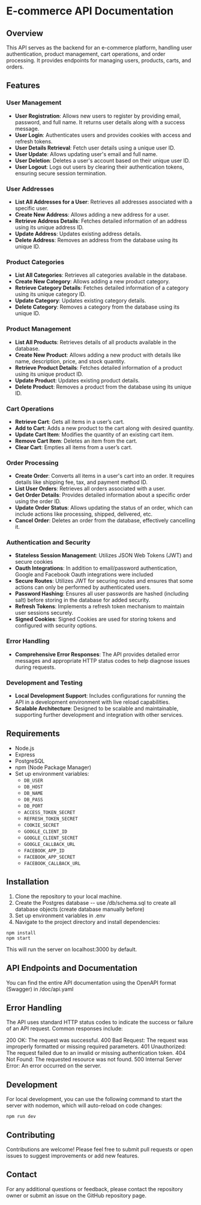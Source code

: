 # E-commerce API Documentation

## Overview
This API serves as the backend for an e-commerce platform, handling user authentication, product management, cart operations, and order processing. It provides endpoints for managing users, products, carts, and orders.

## Features

### User Management
- **User Registration**: Allows new users to register by providing email, password, and full name. It returns user details along with a success message.
- **User Login**: Authenticates users and provides cookies with access and refresh tokens.
- **User Details Retrieval**: Fetch user details using a unique user ID.
- **User Update**: Allows updating user's email and full name.
- **User Deletion**: Deletes a user's account based on their unique user ID.
- **User Logout**: Logs out users by clearing their authentication tokens, ensuring secure session termination.

### User Addresses
- **List All Addresses for a User**: Retrieves all addresses associated with a specific user.
- **Create New Address**: Allows adding a new address for a user.
- **Retrieve Address Details**: Fetches detailed information of an address using its unique address ID.
- **Update Address**: Updates existing address details.
- **Delete Address**: Removes an address from the database using its unique ID.

### Product Categories
- **List All Categories**: Retrieves all categories available in the database.
- **Create New Category**: Allows adding a new product category.
- **Retrieve Category Details**: Fetches detailed information of a category using its unique category ID.
- **Update Category**: Updates existing category details.
- **Delete Category**: Removes a category from the database using its unique ID.

### Product Management
- **List All Products**: Retrieves details of all products available in the database.
- **Create New Product**: Allows adding a new product with details like name, description, price, and stock quantity.
- **Retrieve Product Details**: Fetches detailed information of a product using its unique product ID.
- **Update Product**: Updates existing product details.
- **Delete Product**: Removes a product from the database using its unique ID.

### Cart Operations
- **Retrieve Cart**: Gets all items in a user’s cart.
- **Add to Cart**: Adds a new product to the cart along with desired quantity.
- **Update Cart Item**: Modifies the quantity of an existing cart item.
- **Remove Cart Item**: Deletes an item from the cart.
- **Clear Cart**: Empties all items from a user’s cart.

### Order Processing
- **Create Order**: Converts all items in a user's cart into an order. It requires details like shipping fee, tax, and payment method ID.
- **List User Orders**: Retrieves all orders associated with a user.
- **Get Order Details**: Provides detailed information about a specific order using the order ID.
- **Update Order Status**: Allows updating the status of an order, which can include actions like processing, shipped, delivered, etc.
- **Cancel Order**: Deletes an order from the database, effectively cancelling it.

### Authentication and Security
- **Stateless Session Management**: Utilizes JSON Web Tokens (JWT) and secure cookies
- **Oauth Integrations**: In addition to email/password authentication, Google and Facebook Oauth integrations were included
- **Secure Routes**: Utilizes JWT for securing routes and ensures that some actions can only be performed by authenticated users.
- **Password Hashing**: Ensures all user passwords are hashed (including salt) before storing in the database for added security.
- **Refresh Tokens**: Implements a refresh token mechanism to maintain user sessions securely.
- **Signed Cookies**: Signed Cookies are used for storing tokens and configured with security options.

### Error Handling
- **Comprehensive Error Responses**: The API provides detailed error messages and appropriate HTTP status codes to help diagnose issues during requests.

### Development and Testing
- **Local Development Support**: Includes configurations for running the API in a development environment with live reload capabilities.
- **Scalable Architecture**: Designed to be scalable and maintainable, supporting further development and integration with other services.

## Requirements
- Node.js
- Express
- PostgreSQL
- npm (Node Package Manager)
- Set up environment variables:
  - `DB_USER`
  - `DB_HOST`
  - `DB_NAME`
  - `DB_PASS`
  - `DB_PORT`
  - `ACCESS_TOKEN_SECRET`
  - `REFRESH_TOKEN_SECRET`
  - `COOKIE_SECRET`
  - `GOOGLE_CLIENT_ID`
  - `GOOGLE_CLIENT_SECRET`
  - `GOOGLE_CALLBACK_URL`
  - `FACEBOOK_APP_ID`
  - `FACEBOOK_APP_SECRET`
  - `FACEBOOK_CALLBACK_URL`

## Installation
1. Clone the repository to your local machine.
2. Create the Postgres database -- use /db/schema.sql to create all database objects (create database manually before)
3. Set up environment variables in .env
4. Navigate to the project directory and install dependencies:

```
npm install
npm start
```

This will run the server on localhost:3000 by default.

## API Endpoints and Documentation

You can find the entire API documentation using the OpenAPI format (Swagger) in /doc/api.yaml

## Error Handling
The API uses standard HTTP status codes to indicate the success or failure of an API request. Common responses include:

200 OK: The request was successful.
400 Bad Request: The request was improperly formatted or missing required parameters.
401 Unauthorized: The request failed due to an invalid or missing authentication token.
404 Not Found: The requested resource was not found.
500 Internal Server Error: An error occurred on the server.

## Development
For local development, you can use the following command to start the server with nodemon, which will auto-reload on code changes:

```
npm run dev
```

## Contributing
Contributions are welcome! Please feel free to submit pull requests or open issues to suggest improvements or add new features.

## Contact
For any additional questions or feedback, please contact the repository owner or submit an issue on the GitHub repository page.